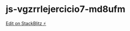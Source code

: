 # js-vgzrrlejercicio7-md8ufm

[Edit on StackBlitz ⚡️](https://stackblitz.com/edit/js-vgzrrlejercicio7-md8ufm)